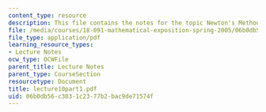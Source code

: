 ```yaml
---
content_type: resource
description: This file contains the notes for the topic Newton's Method.
file: /media/courses/18-091-mathematical-exposition-spring-2005/06b0db56c3031c2377b2bac9de71574f_lecture10part1.pdf
file_type: application/pdf
learning_resource_types:
- Lecture Notes
ocw_type: OCWFile
parent_title: Lecture Notes
parent_type: CourseSection
resourcetype: Document
title: lecture10part1.pdf
uid: 06b0db56-c303-1c23-77b2-bac9de71574f
---
```

